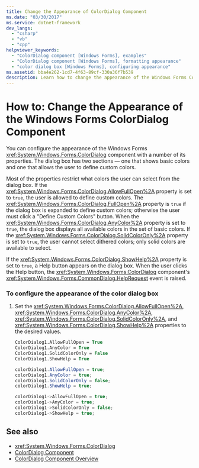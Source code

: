 ```yaml
---
title: Change the Appearance of ColorDialog Component
ms.date: "03/30/2017"
ms.service: dotnet-framework
dev_langs: 
  - "csharp"
  - "vb"
  - "cpp"
helpviewer_keywords: 
  - "ColorDialog component [Windows Forms], examples"
  - "ColorDialog component [Windows Forms], formatting appearance"
  - "color dialog box [Windows Forms], configuring appearance"
ms.assetid: bba4e262-1cd7-4f63-89cf-330a36f7b539
description: Learn how to change the appearance of the Windows Forms ColorDialog component with a number of its properties.
---
```

# How to: Change the Appearance of the Windows Forms ColorDialog Component

You can configure the appearance of the Windows Forms <xref:System.Windows.Forms.ColorDialog> component with a number of its properties. The dialog box has two sections — one that shows basic colors and one that allows the user to define custom colors.  
  
 Most of the properties restrict what colors the user can select from the dialog box. If the <xref:System.Windows.Forms.ColorDialog.AllowFullOpen%2A> property is set to `true`, the user is allowed to define custom colors. The <xref:System.Windows.Forms.ColorDialog.FullOpen%2A> property is `true` if the dialog box is expanded to define custom colors; otherwise the user must click a "Define Custom Colors" button. When the <xref:System.Windows.Forms.ColorDialog.AnyColor%2A> property is set to `true`, the dialog box displays all available colors in the set of basic colors. If the <xref:System.Windows.Forms.ColorDialog.SolidColorOnly%2A> property is set to `true`, the user cannot select dithered colors; only solid colors are available to select.  
  
 If the <xref:System.Windows.Forms.ColorDialog.ShowHelp%2A> property is set to `true`, a Help button appears on the dialog box. When the user clicks the Help button, the <xref:System.Windows.Forms.ColorDialog> component's <xref:System.Windows.Forms.CommonDialog.HelpRequest> event is raised.  
  
### To configure the appearance of the color dialog box  
  
1. Set the <xref:System.Windows.Forms.ColorDialog.AllowFullOpen%2A>, <xref:System.Windows.Forms.ColorDialog.AnyColor%2A>, <xref:System.Windows.Forms.ColorDialog.SolidColorOnly%2A>, and <xref:System.Windows.Forms.ColorDialog.ShowHelp%2A> properties to the desired values.  
  
    ```vb  
    ColorDialog1.AllowFullOpen = True  
    ColorDialog1.AnyColor = True  
    ColorDialog1.SolidColorOnly = False  
    ColorDialog1.ShowHelp = True  
    ```  
  
    ```csharp  
    colorDialog1.AllowFullOpen = true;  
    colorDialog1.AnyColor = true;  
    colorDialog1.SolidColorOnly = false;  
    colorDialog1.ShowHelp = true;  
    ```  
  
    ```cpp  
    colorDialog1->AllowFullOpen = true;  
    colorDialog1->AnyColor = true;  
    colorDialog1->SolidColorOnly = false;  
    colorDialog1->ShowHelp = true;  
    ```  
  
## See also

- <xref:System.Windows.Forms.ColorDialog>
- [ColorDialog Component](colordialog-component-windows-forms.md)
- [ColorDialog Component Overview](colordialog-component-overview-windows-forms.md)
